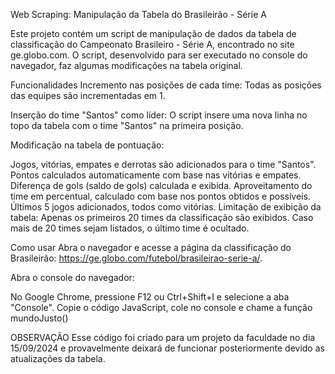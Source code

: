 Web Scraping: Manipulação da Tabela do Brasileirão - Série A

Este projeto contém um script de manipulação de dados da tabela de classificação do Campeonato Brasileiro - Série A, encontrado no site ge.globo.com. O script, desenvolvido para ser executado no console do navegador, faz algumas modificações na tabela original.

Funcionalidades
Incremento nas posições de cada time: Todas as posições das equipes são incrementadas em 1.

Inserção do time "Santos" como líder: O script insere uma nova linha no topo da tabela com o time "Santos" na primeira posição.

Modificação na tabela de pontuação:

Jogos, vitórias, empates e derrotas são adicionados para o time "Santos".
Pontos calculados automaticamente com base nas vitórias e empates.
Diferença de gols (saldo de gols) calculada e exibida.
Aproveitamento do time em percentual, calculado com base nos pontos obtidos e possíveis.
Últimos 5 jogos adicionados, todos como vitórias.
Limitação de exibição da tabela: Apenas os primeiros 20 times da classificação são exibidos. Caso mais de 20 times sejam listados, o último time é ocultado.

Como usar
Abra o navegador e acesse a página da classificação do Brasileirão:
https://ge.globo.com/futebol/brasileirao-serie-a/.

Abra o console do navegador:

No Google Chrome, pressione F12 ou Ctrl+Shift+I e selecione a aba "Console".
Copie o código JavaScript, cole no console e chame a função mundoJusto()

OBSERVAÇÃO
Esse código foi criado para um projeto da faculdade no dia 15/09/2024 e provavelmente deixará de funcionar posteriormente devido as atualizações da tabela.
